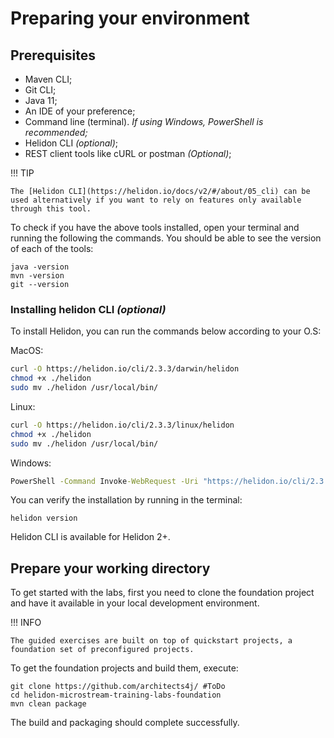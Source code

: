 # Preparing your environment

## Prerequisites

* Maven CLI;
* Git CLI;
* Java 11;
* An IDE of your preference;
* Command line (terminal). _If using Windows, PowerShell is recommended;_
* Helidon CLI _(optional)_;
* REST client tools like cURL or postman _(Optional)_;

!!! TIP

    The [Helidon CLI](https://helidon.io/docs/v2/#/about/05_cli) can be used alternatively if you want to rely on features only available through this tool. 

To check if you have the above tools installed, open your terminal and running the following the commands. You should be able to see the version of each of the tools:

```shell
java -version
mvn -version
git --version
```

### Installing helidon CLI _(optional)_

To install Helidon, you can run the commands below according to your O.S:

MacOS:
```bash
curl -O https://helidon.io/cli/2.3.3/darwin/helidon
chmod +x ./helidon
sudo mv ./helidon /usr/local/bin/
```

Linux:
```bash
curl -O https://helidon.io/cli/2.3.3/linux/helidon
chmod +x ./helidon
sudo mv ./helidon /usr/local/bin/
```

Windows:
```bat
PowerShell -Command Invoke-WebRequest -Uri "https://helidon.io/cli/2.3.3/windows/helidon.exe" -OutFile "C:\Windows\system32\helidon.exe"
```

You can verify the installation by running in the terminal:

```shell
helidon version
```

Helidon CLI is available for Helidon 2+.

## Prepare your working directory

To get started with the labs, first you need to clone the foundation project and have it available in your local development environment.

!!! INFO

	The guided exercises are built on top of quickstart projects, a foundation set of preconfigured projects.


To get the foundation projects and build them, execute: 

```shell
git clone https://github.com/architects4j/ #ToDo
cd helidon-microstream-training-labs-foundation
mvn clean package
```

The build and packaging should complete successfully.
